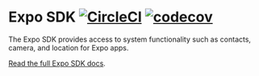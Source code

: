 Expo SDK [![CircleCI](https://circleci.com/gh/expo/expo-sdk.svg?style=svg)](https://circleci.com/gh/expo/expo-sdk) [![codecov](https://codecov.io/gh/expo/expo-sdk/branch/master/graph/badge.svg)](https://codecov.io/gh/expo/expo-sdk)
========

The Expo SDK provides access to system functionality such as contacts, camera, and location for Expo apps.

[Read the full Expo SDK docs](https://docs.expo.io/versions/latest/sdk/index.html).
